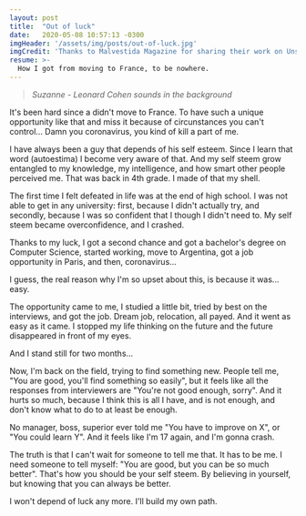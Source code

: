```yaml
---
layout: post
title:  "Out of luck"
date:   2020-05-08 10:57:13 -0300
imgHeader: '/assets/img/posts/out-of-luck.jpg'
imgCredit: 'Thanks to Malvestida Magazine for sharing their work on Unsplash.'
resume: >-
  How I got from moving to France, to be nowhere.
---
```


> _Suzanne - Leonard Cohen sounds in the background_

It's been hard since a didn't move to France. To have such a unique 
opportunity like that and miss it because of circunstances you can't 
control... Damn you coronavirus, you kind of kill a part of me.

I have always been a guy that depends of his self esteem. Since I learn that
word (autoestima) I become very aware of that. And my self steem grow entangled
to my knowledge, my intelligence, and how smart other people perceived me. That
was back in 4th grade. I made of that my shell.

The first time I felt defeated in life was at the end of high school. I was not
able to get in any university: first, because I didn't actually try,
and secondly, because I was so confident that I though I didn't need to. My 
self steem became overconfidence, and I crashed.

Thanks to my luck, I got a second chance and got a bachelor's degree on Computer Science, started working, move to Argentina, got a job opportunity in Paris, and
then, coronavirus...

I guess, the real reason why I'm so upset about this, is because it was... easy.

The opportunity came to me, I studied a little bit, tried by best on the 
interviews, and got the job. Dream job, relocation, all payed. And it went as 
easy as it came. I stopped my life thinking on the future and the future 
disappeared in front of my eyes.

And I stand still for two months...

Now, I'm back on the field, trying to find something new. People tell me, "You
are good, you'll find something so easily", but it feels like all the responses
from interviewers are "You're not good enough, sorry". And it hurts so much,
because I think this is all I have, and is not enough, and don't know what to do 
to at least be enough.

No manager, boss, superior ever told me "You have to improve on X", or "You
could learn Y". And it feels like I'm 17 again, and I'm gonna crash.

The truth is that I can't wait for someone to tell me that. It has to be me. I 
need someone to tell myself: "You are good, but you can be so much better".
That's how you should be your self steem. By believing in yourself, but 
knowing that you can always be better.

I won't depend of luck any more. I'll build my own path.